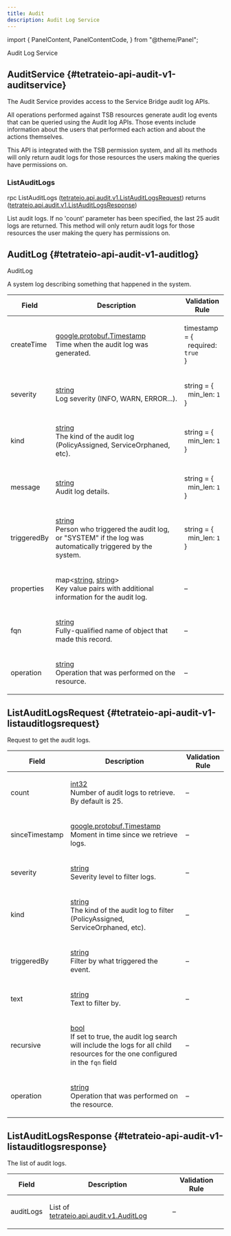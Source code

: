 ```yaml
---
title: Audit
description: Audit Log Service
---
```



import {
  PanelContent,
  PanelContentCode,
} from "@theme/Panel";


<!-- WARNING: This page is generated. Please take a look at extensions/plugin-service-bridge-api-docs/src/files/doc/page.ejs -->

Audit Log Service


## AuditService {#tetrateio-api-audit-v1-auditservice}

The Audit Service provides access to the Service Bridge audit log APIs.

All operations performed against TSB resources generate audit log events that can
be queried using the Audit log APIs. Those events include information about the
users that performed each action and about the actions themselves.

This API is integrated with the TSB permission system, and all its methods will only
return audit logs for those resources the users making the queries have permissions on.


### ListAuditLogs

<PanelContent>
<PanelContentCode>

rpc ListAuditLogs ([tetrateio.api.audit.v1.ListAuditLogsRequest](../../audit/v1/audit#tetrateio-api-audit-v1-listauditlogsrequest)) returns ([tetrateio.api.audit.v1.ListAuditLogsResponse](../../audit/v1/audit#tetrateio-api-audit-v1-listauditlogsresponse))

</PanelContentCode>



List audit logs. If no 'count' parameter has been specified, the last 25 audit logs are
returned.
This method will only return audit logs for those resources the user making the query has
permissions on.

</PanelContent>






## AuditLog {#tetrateio-api-audit-v1-auditlog}

AuditLog

A system log describing something that happened in the system.



  
<div class="generated-table"></div>

<table>
<thead>
<tr>
<th>Field</th>
<th class="description">Description</th>
<th>Validation Rule</th>
</tr>
</thead>
    
<tr>
<td>


createTime

</td>

<td>

[google.protobuf.Timestamp](https://developers.google.com/protocol-buffers/docs/reference/google.protobuf#google.protobuf.Timestamp) <br/> Time when the audit log was generated.

</td>

<td>

timestamp = {<br/>&nbsp;&nbsp;required: `true`<br/>}<br/>

</td>
</tr>
    
<tr>
<td>


severity

</td>

<td>

[string](https://developers.google.com/protocol-buffers/docs/proto3#scalar) <br/> Log severity (INFO, WARN, ERROR...).

</td>

<td>

string = {<br/>&nbsp;&nbsp;min_len: `1`<br/>}<br/>

</td>
</tr>
    
<tr>
<td>


kind

</td>

<td>

[string](https://developers.google.com/protocol-buffers/docs/proto3#scalar) <br/> The kind of the audit log (PolicyAssigned, ServiceOrphaned, etc).

</td>

<td>

string = {<br/>&nbsp;&nbsp;min_len: `1`<br/>}<br/>

</td>
</tr>
    
<tr>
<td>


message

</td>

<td>

[string](https://developers.google.com/protocol-buffers/docs/proto3#scalar) <br/> Audit log details.

</td>

<td>

string = {<br/>&nbsp;&nbsp;min_len: `1`<br/>}<br/>

</td>
</tr>
    
<tr>
<td>


triggeredBy

</td>

<td>

[string](https://developers.google.com/protocol-buffers/docs/proto3#scalar) <br/> Person who triggered the audit log, or "SYSTEM" if the log was automatically
triggered by the system.

</td>

<td>

string = {<br/>&nbsp;&nbsp;min_len: `1`<br/>}<br/>

</td>
</tr>
    
<tr>
<td>


properties

</td>

<td>

map<[string](https://developers.google.com/protocol-buffers/docs/proto3#scalar), [string](https://developers.google.com/protocol-buffers/docs/proto3#scalar)> <br/> Key value pairs with additional information for the audit log.

</td>

<td>

&ndash;

</td>
</tr>
    
<tr>
<td>


fqn

</td>

<td>

[string](https://developers.google.com/protocol-buffers/docs/proto3#scalar) <br/> Fully-qualified name of object that made this record.

</td>

<td>

&ndash;

</td>
</tr>
    
<tr>
<td>


operation

</td>

<td>

[string](https://developers.google.com/protocol-buffers/docs/proto3#scalar) <br/> Operation that was performed on the resource.

</td>

<td>

&ndash;

</td>
</tr>
    
</table>
  


## ListAuditLogsRequest {#tetrateio-api-audit-v1-listauditlogsrequest}

Request to get the audit logs.



  
<div class="generated-table"></div>

<table>
<thead>
<tr>
<th>Field</th>
<th class="description">Description</th>
<th>Validation Rule</th>
</tr>
</thead>
    
<tr>
<td>


count

</td>

<td>

[int32](https://developers.google.com/protocol-buffers/docs/proto3#scalar) <br/> Number of audit logs to retrieve. By default is 25.

</td>

<td>

&ndash;

</td>
</tr>
    
<tr>
<td>


sinceTimestamp

</td>

<td>

[google.protobuf.Timestamp](https://developers.google.com/protocol-buffers/docs/reference/google.protobuf#google.protobuf.Timestamp) <br/> Moment in time since we retrieve logs.

</td>

<td>

&ndash;

</td>
</tr>
    
<tr>
<td>


severity

</td>

<td>

[string](https://developers.google.com/protocol-buffers/docs/proto3#scalar) <br/> Severity level to filter logs.

</td>

<td>

&ndash;

</td>
</tr>
    
<tr>
<td>


kind

</td>

<td>

[string](https://developers.google.com/protocol-buffers/docs/proto3#scalar) <br/> The kind of the audit log to filter (PolicyAssigned, ServiceOrphaned, etc).

</td>

<td>

&ndash;

</td>
</tr>
    
<tr>
<td>


triggeredBy

</td>

<td>

[string](https://developers.google.com/protocol-buffers/docs/proto3#scalar) <br/> Filter by what triggered the event.

</td>

<td>

&ndash;

</td>
</tr>
    
<tr>
<td>


text

</td>

<td>

[string](https://developers.google.com/protocol-buffers/docs/proto3#scalar) <br/> Text to filter by.

</td>

<td>

&ndash;

</td>
</tr>
    
<tr>
<td>


recursive

</td>

<td>

[bool](https://developers.google.com/protocol-buffers/docs/proto3#scalar) <br/> If set to true, the audit log search will include the logs for all child
resources for the one configured in the `fqn` field

</td>

<td>

&ndash;

</td>
</tr>
    
<tr>
<td>


operation

</td>

<td>

[string](https://developers.google.com/protocol-buffers/docs/proto3#scalar) <br/> Operation that was performed on the resource.

</td>

<td>

&ndash;

</td>
</tr>
    
</table>
  


## ListAuditLogsResponse {#tetrateio-api-audit-v1-listauditlogsresponse}

The list of audit logs.



  
<div class="generated-table"></div>

<table>
<thead>
<tr>
<th>Field</th>
<th class="description">Description</th>
<th>Validation Rule</th>
</tr>
</thead>
    
<tr>
<td>


auditLogs

</td>

<td>

List of [tetrateio.api.audit.v1.AuditLog](../../audit/v1/audit#tetrateio-api-audit-v1-auditlog) <br/> 

</td>

<td>

&ndash;

</td>
</tr>
    
</table>
  




